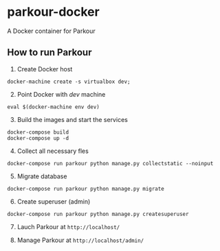 # parkour-docker
A Docker container for Parkour

## How to run Parkour
1) Create Docker host
```
docker-machine create -s virtualbox dev;
```

2) Point Docker with *dev* machine
```
eval $(docker-machine env dev)
```

3) Build the images and start the services
```
docker-compose build
docker-compose up -d
```

4) Collect all necessary fles
```
docker-compose run parkour python manage.py collectstatic --noinput
```

5) Migrate database
```
docker-compose run parkour python manage.py migrate
```

6) Create superuser (admin)
```
docker-compose run parkour python manage.py createsuperuser
```

7) Lauch Parkour at ```http://localhost/```

8) Manage Parkour at ```http://localhost/admin/```

